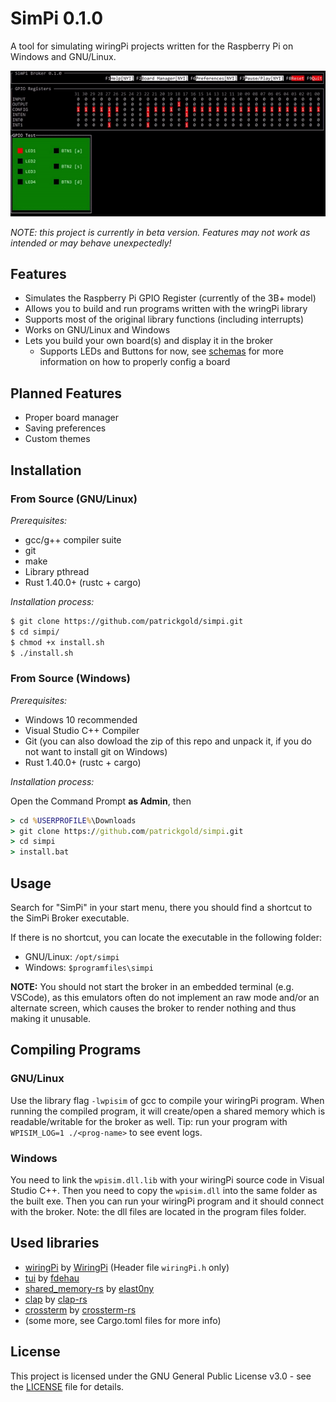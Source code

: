 # SimPi 0.1.0
A tool for simulating wiringPi projects written for the Raspberry Pi on
Windows and GNU/Linux.

![SimPi Broker Preview](docs/assets/media/simpi-broker-preview.gif)

*NOTE: this project is currently in beta version. Features may not work as
intended or may behave unexpectedly!*

## Features
* Simulates the Raspberry Pi GPIO Register (currently of the 3B+ model)
* Allows you to build and run programs written with the wringPi library
* Supports most of the original library functions (including interrupts)
* Works on GNU/Linux and Windows
* Lets you build your own board(s) and display it in the broker
  * Supports LEDs and Buttons for now, see [schemas](docs/schemas/) for more
    information on how to properly config a board

## Planned Features
* Proper board manager
* Saving preferences
* Custom themes

## Installation

### From Source (GNU/Linux)
*Prerequisites:*
* gcc/g++ compiler suite
* git
* make
* Library pthread
* Rust 1.40.0+ (rustc + cargo)

*Installation process:*
```bash
$ git clone https://github.com/patrickgold/simpi.git
$ cd simpi/
$ chmod +x install.sh
$ ./install.sh
```

### From Source (Windows)
*Prerequisites:*
* Windows 10 recommended
* Visual Studio C++ Compiler
* Git (you can also dowload the zip of this repo and unpack it, if you do
not want to install git on Windows)
* Rust 1.40.0+ (rustc + cargo)

*Installation process:*

Open the Command Prompt **as Admin**, then
```cmd
> cd %USERPROFILE%\Downloads
> git clone https://github.com/patrickgold/simpi.git
> cd simpi
> install.bat
```

## Usage
Search for "SimPi" in your start menu, there you should find a shortcut to the
SimPi Broker executable.

If there is no shortcut, you can locate the executable in the following folder:
* GNU/Linux: `/opt/simpi`
* Windows: `$programfiles\simpi`

**NOTE:** You should not start the broker in an embedded terminal (e.g. VSCode),
as this emulators often do not implement an raw mode and/or an alternate
screen, which causes the broker to render nothing and thus making it
unusable.

## Compiling Programs

### GNU/Linux
Use the library flag `-lwpisim` of gcc to compile your wiringPi program.
When running the compiled program, it will create/open a shared memory which is
readable/writable for the broker as well. Tip: run your program with
`WPISIM_LOG=1 ./<prog-name>` to see event logs.

### Windows
You need to link the `wpisim.dll.lib` with your wiringPi source code in Visual
Studio C++. Then you need to copy the `wpisim.dll` into the same folder as
the built exe. Then you can run your wiringPi program and it should connect
with the broker.
Note: the dll files are located in the program files folder.

## Used libraries
- [wiringPi](https://github.com/WiringPi/WiringPi)
    by [WiringPi](https://github.com/WiringPi) (Header file `wiringPi.h` only)
- [tui](https://github.com/fdehau/tui-rs)
    by [fdehau](https://github.com/fdehau)
- [shared_memory-rs](https://github.com/elast0ny/shared_memory-rs)
    by [elast0ny](https://github.com/elast0ny)
- [clap](https://github.com/clap-rs/clap)
    by [clap-rs](https://github.com/clap-rs)
- [crossterm](https://github.com/crossterm-rs/crossterm)
    by [crossterm-rs](https://github.com/crossterm-rs)
- (some more, see Cargo.toml files for more info)

## License
This project is licensed under the GNU General Public License v3.0 - see the
[LICENSE](LICENSE) file for details.

